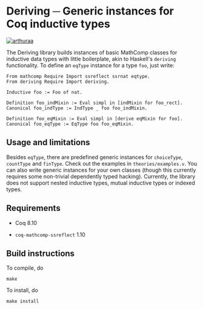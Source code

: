 # Deriving ─ Generic instances for Coq inductive types

[![arthuraa](https://circleci.com/gh/arthuraa/deriving.svg?style=shield)](https://circleci.com/gh/arthuraa/deriving/tree/master)

The Deriving library builds instances of basic MathComp classes for inductive
data types with little boilerplate, akin to Haskell's `deriving` functionality.
To define an `eqType` instance for a type `foo`, just write:

    From mathcomp Require Import ssreflect ssrnat eqtype.
    From deriving Require Import deriving.

    Inductive foo := Foo of nat.

    Definition foo_indMixin := Eval simpl in [indMixin for foo_rect].
    Canonical foo_indType := IndType _ foo foo_indMixin.

    Definition foo_eqMixin := Eval simpl in [derive eqMixin for foo].
    Canonical foo_eqType := EqType foo foo_eqMixin.

## Usage and limitations

Besides `eqType`, there are predefined generic instances for `choiceType`,
`countType` and `finType`.  Check out the examples in `theories/examples.v`.
You can also write generic instances for your own classes (though this currently
requires some non-trivial dependently typed hacking).  Currently, the library
does not support nested inductive types, mutual inductive types or indexed
types.

## Requirements

- Coq 8.10

- `coq-mathcomp-ssreflect` 1.10

## Build instructions

To compile, do

```shell
make
```

To install, do

```shell
make install
```

